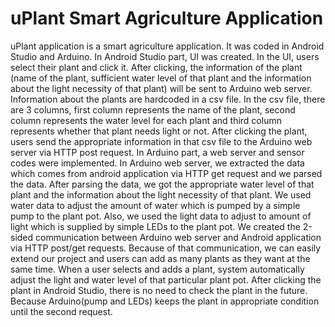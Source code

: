 # uPlant Smart Agriculture Application
uPlant application is a smart agriculture application. It was coded in Android Studio and Arduino. In Android Studio part, UI was created. In the UI, users select their plant and click it. After clicking, the information of the plant (name of the plant, sufficient water level of that plant and the information about the light necessity of that plant) will be sent to Arduino web server. Information about the plants are hardcoded in a csv file. In the csv file, there are 3 columns, first column represents the name of the plant, second column represents the water level for each plant and third column represents whether that plant needs light or not. After clicking the plant, users send the appropriate information in that csv file to the Arduino web server via HTTP post request. In Arduino part, a web server and sensor codes were implemented. In Arduino web server, we extracted the data which comes from android application via HTTP get request and we parsed the data. After parsing the data, we got the appropriate water level of that plant and the information about the light necessity of that plant. We used water data to adjust the amount of water which is pumped by a simple pump to the plant pot. Also, we used the light data to adjust to amount of light which is supplied by simple LEDs to the plant pot. We created the 2-sided communication between Arduino web server and Android application via HTTP post/get requests. Because of that communication, we can easily extend our project and users can add as many plants as they want at the same time. When a user selects and adds a plant, system automatically adjust the light and water level of that particular plant pot. After clicking the plant in Android Studio, there is no need to check the plant in the future. Because Arduino(pump and LEDs) keeps the plant in appropriate condition until the second request.
